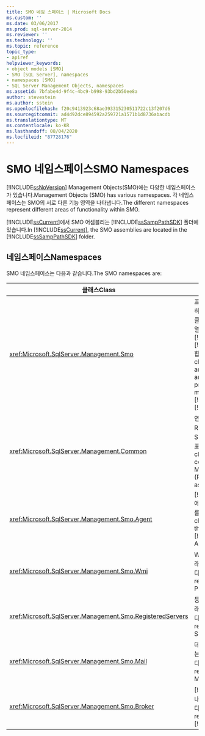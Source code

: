 ```yaml
---
title: SMO 네임 스페이스 | Microsoft Docs
ms.custom: ''
ms.date: 03/06/2017
ms.prod: sql-server-2014
ms.reviewer: ''
ms.technology: ''
ms.topic: reference
topic_type:
- apiref
helpviewer_keywords:
- object models [SMO]
- SMO [SQL Server], namespaces
- namespaces [SMO]
- SQL Server Management Objects, namespaces
ms.assetid: 7bfabe4d-9f4c-4bc9-b998-93bd2b50ee8a
author: stevestein
ms.author: sstein
ms.openlocfilehash: f20c9413923c68ae393315230511722c13f207d6
ms.sourcegitcommit: ad4d92dce894592a259721a1571b1d8736abacdb
ms.translationtype: MT
ms.contentlocale: ko-KR
ms.lasthandoff: 08/04/2020
ms.locfileid: "87728176"
---
```

# <a name="smo-namespaces"></a><span data-ttu-id="5decf-102">SMO 네임스페이스</span><span class="sxs-lookup"><span data-stu-id="5decf-102">SMO Namespaces</span></span>
  [!INCLUDE[ssNoVersion](../../includes/ssnoversion-md.md)] <span data-ttu-id="5decf-103">Management Objects(SMO)에는 다양한 네임스페이스가 있습니다.</span><span class="sxs-lookup"><span data-stu-id="5decf-103">Management Objects (SMO) has various namespaces.</span></span> <span data-ttu-id="5decf-104">각 네임스페이스는 SMO의 서로 다른 기능 영역을 나타냅니다.</span><span class="sxs-lookup"><span data-stu-id="5decf-104">The different namespaces represent different areas of functionality within SMO.</span></span>  
  
 <span data-ttu-id="5decf-105">[!INCLUDE[ssCurrent](../../includes/sscurrent-md.md)]에서 SMO 어셈블리는 [!INCLUDE[ssSampPathSDK](../../includes/sssamppathsdk-md.md)] 폴더에 있습니다.</span><span class="sxs-lookup"><span data-stu-id="5decf-105">In [!INCLUDE[ssCurrent](../../includes/sscurrent-md.md)], the SMO assemblies are located in the [!INCLUDE[ssSampPathSDK](../../includes/sssamppathsdk-md.md)] folder.</span></span>  
  
## <a name="namespaces"></a><span data-ttu-id="5decf-106">네임스페이스</span><span class="sxs-lookup"><span data-stu-id="5decf-106">Namespaces</span></span>  
 <span data-ttu-id="5decf-107">SMO 네임스페이스는 다음과 같습니다.</span><span class="sxs-lookup"><span data-stu-id="5decf-107">The SMO namespaces are:</span></span>  
  
|<span data-ttu-id="5decf-108">클래스</span><span class="sxs-lookup"><span data-stu-id="5decf-108">Class</span></span>|<span data-ttu-id="5decf-109">기능</span><span class="sxs-lookup"><span data-stu-id="5decf-109">Function</span></span>|  
|-----------|--------------|  
|<xref:Microsoft.SqlServer.Management.Smo>|<span data-ttu-id="5decf-110">프로그래밍 방식으로를 조작 하는 데 사용 되는 인스턴스 클래스, 유틸리티 클래스 및 열거형을 포함 [!INCLUDE[msCoName](../../includes/msconame-md.md)] [!INCLUDE[ssNoVersion](../../includes/ssnoversion-md.md)] 합니다.</span><span class="sxs-lookup"><span data-stu-id="5decf-110">Contains instance classes, utility classes, and enumerations that are used to programmatically manipulate [!INCLUDE[msCoName](../../includes/msconame-md.md)][!INCLUDE[ssNoVersion](../../includes/ssnoversion-md.md)].</span></span>|  
|<xref:Microsoft.SqlServer.Management.Common>|<span data-ttu-id="5decf-111">연결 클래스와 같이 RMO(복제 관리 개체)와 SMO에 공통되는 클래스를 포함합니다.</span><span class="sxs-lookup"><span data-stu-id="5decf-111">Contains the classes that are common to Replication Management Objects (RMO) and SMO, such as connection classes.</span></span>|  
|<xref:Microsoft.SqlServer.Management.Smo.Agent>|<span data-ttu-id="5decf-112">[!INCLUDE[ssNoVersion](../../includes/ssnoversion-md.md)] 에이전트를 나타내는 클래스를 포함합니다.</span><span class="sxs-lookup"><span data-stu-id="5decf-112">Contains classes that represent the [!INCLUDE[ssNoVersion](../../includes/ssnoversion-md.md)] Agent.</span></span>|  
|<xref:Microsoft.SqlServer.Management.Smo.Wmi>|<span data-ttu-id="5decf-113">WMI 공급자를 나타내는 클래스를 포함합니다.</span><span class="sxs-lookup"><span data-stu-id="5decf-113">Contains classes that represent the WMI Provider.</span></span>|  
|<xref:Microsoft.SqlServer.Management.Smo.RegisteredServers>|<span data-ttu-id="5decf-114">등록된 서버를 나타내는 클래스를 포함합니다.</span><span class="sxs-lookup"><span data-stu-id="5decf-114">Contains classes that represent Registered Server.</span></span>|  
|<xref:Microsoft.SqlServer.Management.Smo.Mail>|<span data-ttu-id="5decf-115">데이터베이스 메일을 나타내는 클래스를 포함합니다.</span><span class="sxs-lookup"><span data-stu-id="5decf-115">Contains classes that represent Database Mail.</span></span>|  
|<xref:Microsoft.SqlServer.Management.Smo.Broker>|<span data-ttu-id="5decf-116">[!INCLUDE[ssSB](../../includes/sssb-md.md)]를 나타내는 클래스를 포함합니다.</span><span class="sxs-lookup"><span data-stu-id="5decf-116">Contains classes that represent the [!INCLUDE[ssSB](../../includes/sssb-md.md)].</span></span>|  
  
  
